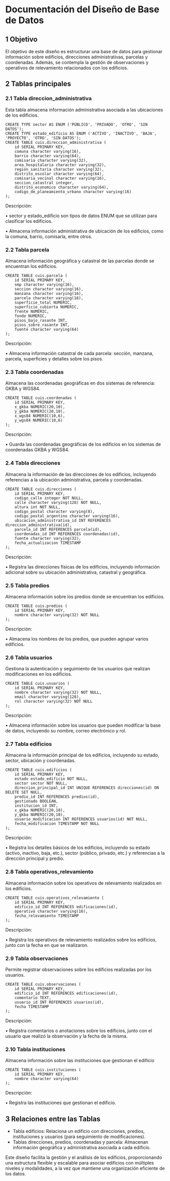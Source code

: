 # Documentación del Diseño de Base de Datos

## 1 Objetivo
El objetivo de este diseño es estructurar una base de datos para gestionar información sobre edificios, direcciones administrativas, parcelas y coordenadas. Además, se contempla la gestión de observaciones y operativos de relevamiento relacionados con los edificios.

## 2 Tablas principales

### 2.1 Tabla direccion_administrativa
Esta tabla almacena información administrativa asociada a las ubicaciones de los edificios.

```
CREATE TYPE sector AS ENUM ('PÚBLICO', 'PRIVADO', 'OTRO', 'SIN DATOS');
CREATE TYPE estado_edificio AS ENUM ('ACTIVO', 'INACTIVO', 'BAJA', 'PROYECTO', 'OTRO', 'SIN DATOS');
CREATE TABLE cuis.direccion_administrativa (
    id SERIAL PRIMARY KEY,
    comuna character varying(16),
    barrio character varying(64),
    comisaria character varying(32),
    area_hospitalaria character varying(32),
    region_sanitaria character varying(32),
    distrito_escolar character varying(64),
    comisaria_vecinal character varying(16),
    seccion_catastral integer,
    distrito_economico character varying(64),
    codigo_de_planeamiento_urbano character varying(16)
);
```
Descripción:

•	sector y estado_edificio son tipos de datos ENUM que se utilizan para clasificar los edificios.

•	Almacena información administrativa de ubicación de los edificios, como la comuna, barrio, comisaría, entre otros.

### 2.2 Tabla parcela
Almacena información geográfica y catastral de las parcelas donde se encuentran los edificios.

```
CREATE TABLE cuis.parcela (
    id SERIAL PRIMARY KEY,
    smp character varying(16),
    seccion character varying(16),
    manzana character varying(16),
    parcela character varying(16),
    superficie_total NUMERIC,
    superficie_cubierta NUMERIC,
    frente NUMERIC,
    fondo NUMERIC,
    pisos_bajo_rasante INT,
    pisos_sobre_rasante INT,
    fuente character varying(64)
);
```

Descripción:

•	Almacena información catastral de cada parcela: sección, manzana, parcela, superficies y detalles sobre los pisos.
 
### 2.3 Tabla coordenadas
Almacena las coordenadas geográficas en dos sistemas de referencia: GKBA y WGS84.

```
CREATE TABLE cuis.coordenadas (
    id SERIAL PRIMARY KEY,
    x_gkba NUMERIC(20,10),
    y_gkba NUMERIC(20,10),
    x_wgs84 NUMERIC(10,6),
    y_wgs84 NUMERIC(10,6)
);
```

Descripción:

•	Guarda las coordenadas geográficas de los edificios en los sistemas de coordenadas GKBA y WGS84.
 
### 2.4 Tabla direcciones
Almacena la información de las direcciones de los edificios, incluyendo referencias a la ubicación administrativa, parcela y coordenadas.

```
CREATE TABLE cuis.direcciones (
    id SERIAL PRIMARY KEY,
    codigo_calle integer NOT NULL,
    calle character varying(128) NOT NULL,
    altura int NOT NULL,
    codigo_postal character varying(8),
    codigo_postal_argentino character varying(16),
    ubicacion_administrativa_id INT REFERENCES direccion_administrativa(id),
    parcela_id INT REFERENCES parcela(id),
    coordenadas_id INT REFERENCES coordenadas(id),
    fuente character varying(32),
    fecha_actualizacion TIMESTAMP
);
```

Descripción:

•	Registra las direcciones físicas de los edificios, incluyendo información adicional sobre su ubicación administrativa, catastral y geográfica.
 
### 2.5 Tabla predios
Almacena información sobre los predios donde se encuentran los edificios.

```
CREATE TABLE cuis.predios (
    id SERIAL PRIMARY KEY,
    nombre character varying(32) NOT NULL
);
```

Descripción:

•	Almacena los nombres de los predios, que pueden agrupar varios edificios.
 
### 2.6 Tabla usuarios
Gestiona la autenticación y seguimiento de los usuarios que realizan modificaciones en los edificios.

```
CREATE TABLE cuis.usuarios (
    id SERIAL PRIMARY KEY,
    nombre character varying(32) NOT NULL,
    email character varying(128),
    rol character varying(32) NOT NULL
);
```

Descripción:

•	Almacena información sobre los usuarios que pueden modificar la base de datos, incluyendo su nombre, correo electrónico y rol.
 
### 2.7 Tabla edificios
Almacena la información principal de los edificios, incluyendo su estado, sector, ubicación y coordenadas.

```
CREATE TABLE cuis.edificios (
    id SERIAL PRIMARY KEY,
    estado estado_edificio NOT NULL,
    sector sector NOT NULL,
    direccion_principal_id INT UNIQUE REFERENCES direcciones(id) ON DELETE SET NULL,
    predio_id INT REFERENCES predios(id),
    gestionado BOOLEAN,
    institucion_id INT,
    x_gkba NUMERIC(20,10),
    y_gkba NUMERIC(20,10),
    usuario_modificacion INT REFERENCES usuarios(id) NOT NULL,
    fecha_modificacion TIMESTAMP NOT NULL
);
```

Descripción:

•	Registra los detalles básicos de los edificios, incluyendo su estado (activo, inactivo, baja, etc.), sector (público, privado, etc.) y referencias a la dirección principal y predio.

### 2.8 Tabla operativos_relevamiento
Almacena información sobre los operativos de relevamiento realizados en los edificios.

```
CREATE TABLE cuis.operativos_relevamiento (
    id SERIAL PRIMARY KEY,
    edificio_id INT REFERENCES edificaciones(id),
    operativo character varying(16), 
    fecha_relevamiento TIMESTAMP
);
```

Descripción:

•	Registra los operativos de relevamiento realizados sobre los edificios, junto con la fecha en que se realizaron.
 
### 2.9 Tabla observaciones
Permite registrar observaciones sobre los edificios realizadas por los usuarios.

```
CREATE TABLE cuis.observaciones (
    id SERIAL PRIMARY KEY,
    edificio_id INT REFERENCES edificaciones(id),
    comentario TEXT,
    usuario_id INT REFERENCES usuarios(id),  
    fecha TIMESTAMP
);
```

Descripción:

•	Registra comentarios o anotaciones sobre los edificios, junto con el usuario que realizó la observación y la fecha de la misma.

### 2.10 Tabla instituciones
Almacena información sobre las instituciones que gestionan el edificio

```
CREATE TABLE cuis.instituciones (
    id SERIAL PRIMARY KEY,
    nombre character varying(64)
);
```

Descripción:

•	Registra las instituciones que gestionan el edificio.

## 3 Relaciones entre las Tablas

* Tabla edificios: Relaciona un edificio con direcciones, predios, instituciones y usuarios (para seguimiento de modificaciones).
* Tablas direcciones, predios, coordenadas y parcela: Almacenan información geográfica y administrativa asociada a cada edificio.
  
Este diseño facilita la gestión y el análisis de los edificios, proporcionando una estructura flexible y escalable para asociar edificios con múltiples niveles y modalidades, a la vez que mantiene una organización eficiente de los datos.
